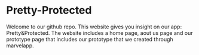 # Pretty-Protected
Welcome to our github repo. This website gives you insight on our app: Pretty&Protected. The website includes a home page, aout us page and our prototype page that includes our prototype that we created through marvelapp.
